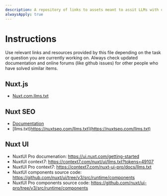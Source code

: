 ```yaml
---
description: A repository of links to assets meant to assit LLMs with coding
alwaysApply: true
---
```


# Instructions

Use relevant links and resources provided by this file  depending on the task or question you are currently working on. Always check updated documentation and online forums (like github issues) for other people who have solved similar items.


## Nuxt.js

- [Nuxt.com.llms.txt](https://nuxt.com/llms-full.txt)

## Nuxt SEO

- [Documentation](https://nuxtseo.com/docs/nuxt-seo/getting-started/introduction)
- [llms.txt)https://nuxtseo.com/llms.txt](https://nuxtseo.com/llms.txt)

## Nuxt UI

- NuxtUI Pro documenation: https://ui.nuxt.com/getting-started
- NuxtUI context7: https://context7.com/nuxt/ui/llms.txt?tokens=49107
- NuxtUI Pro context7: https://context7.com/nuxt-ui-pro/docs/llms.txt
- NuxtUI components source code: https://github.com/nuxt/ui/tree/v3/src/runtime/components
- NuxtUI Pro components source code: https://github.com/nuxt/ui-pro/tree/v3/src/runtime/components
